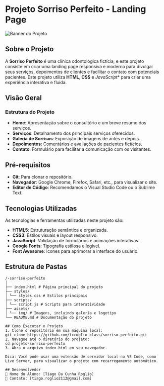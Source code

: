 # Projeto Sorriso Perfeito - Landing Page
![Banner do
Projeto](/assets/images/banner-do-projeto.png)
## Sobre o Projeto
A **Sorriso Perfeito** é uma clínica odontológica fictícia, e este projeto consiste em criar uma landing page responsiva e moderna para divulgar seus serviços, depoimentos de clientes e facilitar o contato com potenciais pacientes. Este projeto utiliza **HTML**, **CSS** e *JavaScript** para criar uma experiência interativa e fluida.
## Visão Geral
### Estrutura do Projeto
- **Home**: Apresentação sobre o consultório e um breve resumo dos serviços.
- **Serviços**: Detalhamento dos principais serviços oferecidos.
- **Galeria de Sorrisos**: Exposição de imagens de antes e depois.
- **Depoimentos**: Comentários e avaliações de pacientes fictícios.
- **Contato**: Formulário para facilitar a comunicação com os
visitantes.
## Pré-requisitos
- **Git**: Para clonar o repositório.
- **Navegador**: Google Chrome, Firefox, Safari, etc., para visualizar o site.
- **Editor de Código**: Recomendamos o Visual Studio Code ou o Sublime
Text.
## Tecnologias Utilizadas
As tecnologias e ferramentas utilizadas neste projeto são:
- **HTML5**: Estruturação semântica e organizada.
- **CSS3**: Estilos visuais e layout responsivo.
- **JavaScript**: Validação de formulários e animações interativas.
- **Google Fonts**: Tipografia estilosa e legível.
- **Font Awesome**: Ícones para aprimorar a interface do usuário.

## Estrutura de Pastas
```plaintext
/-sorriso-perfeito
│
├── index.html # Página principal do projeto
├── styles/
│ └── styles.css # Estilos principais
├── scripts/
│ └── script.js # Scripts para interatividade
├── assets/
│ └── img/ # Imagens, incluindo galeria e logotipo
└── README.md # Documentação do projeto

## Como Executar o Projeto
1. Clone o repositório em sua máquina local:
git clone https://github.com/tcroglio-class/sorriso-perfeito.git
2. Navegue até o diretório do projeto:
cd projeto-sorriso-perfeito
3. Abra o arquivo index.html em seu navegador.

Dica: Você pode usar uma extensão de servidor local no VS Code, como Live Server, para visualizar o projeto com recarregamento automático.

## Desenvolvedor
 Nome do Aluno: [Tiago Da Cunha Roglio]
 Contato: [tiago.roglio2112@gmail.com]